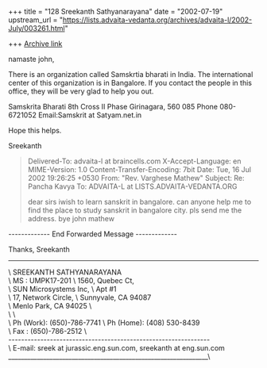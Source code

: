 +++
title = "128 Sreekanth Sathyanarayana"
date = "2002-07-19"
upstream_url = "https://lists.advaita-vedanta.org/archives/advaita-l/2002-July/003261.html"

+++
[Archive link](https://lists.advaita-vedanta.org/archives/advaita-l/2002-July/003261.html)

namaste john,

There is an organization called Samskrtia bharati in India. The international
center of this organization is in Bangalore. If you contact the people in this
office, they will be very glad to help you out.

Samskrita Bharati
8th Cross II Phase
Girinagara, 560 085
Phone 080-6721052
Email:Samskrit at Satyam.net.in

Hope this helps.

Sreekanth

> Delivered-To: advaita-l at braincells.com
> X-Accept-Language: en
> MIME-Version: 1.0
> Content-Transfer-Encoding: 7bit
> Date: Tue, 16 Jul 2002 19:26:25 +0530
> From: "Rev. Varghese Mathew" <mathew49 at BGL.VSNL.NET.IN>
> Subject: Re: Pancha Kavya
> To: ADVAITA-L at LISTS.ADVAITA-VEDANTA.ORG
>
> dear sirs
>  iwish to learn sanskrit in bangalore. can anyone help me to find the
> place to study sanskrit in bangalore city. pls send me the address.
> bye
> john mathew



------------- End Forwarded Message -------------


Thanks,
Sreekanth

 ________________________________________________________________
 \                       SREEKANTH SATHYANARAYANA                \
  \  MS : UMPK17-201               \   1560, Quebec Ct,           \
   \  SUN Microsystems Inc,         \   Apt #1                     \
    \  17, Network Circle,           \   Sunnyvale, CA 94087        \
     \  Menlo Park, CA 94025          \                              \
      \                                \                              \
       \   Ph (Work): (650)-786-7741    \  Ph (Home): (408) 530-8439   \
        \       Fax : (650)-786-2512     \                              \
         \---------------------------------------------------------------\
          \ E-mail: sreek at jurassic.eng.sun.com, sreekanth at eng.sun.com     \
           \_______________________________________________________________\

